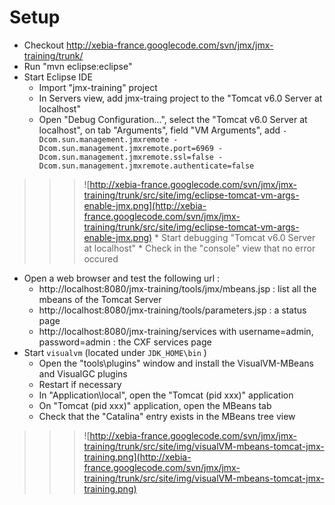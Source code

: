 # Setup #

  * Checkout http://xebia-france.googlecode.com/svn/jmx/jmx-training/trunk/
  * Run "mvn eclipse:eclipse"
  * Start Eclipse IDE
    * Import "jmx-training" project
    * In Servers view, add jmx-traing project to the "Tomcat v6.0 Server at localhost"
    * Open "Debug Configuration...", select the "Tomcat v6.0 Server at localhost", on tab "Arguments", field "VM Arguments", add `-Dcom.sun.management.jmxremote -Dcom.sun.management.jmxremote.port=6969 -Dcom.sun.management.jmxremote.ssl=false -Dcom.sun.management.jmxremote.authenticate=false`
> > > ![http://xebia-france.googlecode.com/svn/jmx/jmx-training/trunk/src/site/img/eclipse-tomcat-vm-args-enable-jmx.png](http://xebia-france.googlecode.com/svn/jmx/jmx-training/trunk/src/site/img/eclipse-tomcat-vm-args-enable-jmx.png)
    * Start debugging "Tomcat v6.0 Server at localhost"
    * Check in the "console" view that no error occured
  * Open a web browser and test the following url :
    * http://localhost:8080/jmx-training/tools/jmx/mbeans.jsp : list all the mbeans of the Tomcat Server
    * http://localhost:8080/jmx-training/tools/parameters.jsp : a status page
    * http://localhost:8080/jmx-training/services with username=admin, password=admin : the CXF services page
  * Start `visualvm` (located under `JDK_HOME\bin` )
    * Open the "tools\plugins" window and install the VisualVM-MBeans and VisualGC plugins
    * Restart if necessary
    * In "Application\local", open the "Tomcat (pid xxx)" application
    * On "Tomcat (pid xxx)" application, open the MBeans tab
    * Check that the "Catalina" entry exists in the MBeans tree view
> > > ![http://xebia-france.googlecode.com/svn/jmx/jmx-training/trunk/src/site/img/visualVM-mbeans-tomcat-jmx-training.png](http://xebia-france.googlecode.com/svn/jmx/jmx-training/trunk/src/site/img/visualVM-mbeans-tomcat-jmx-training.png)